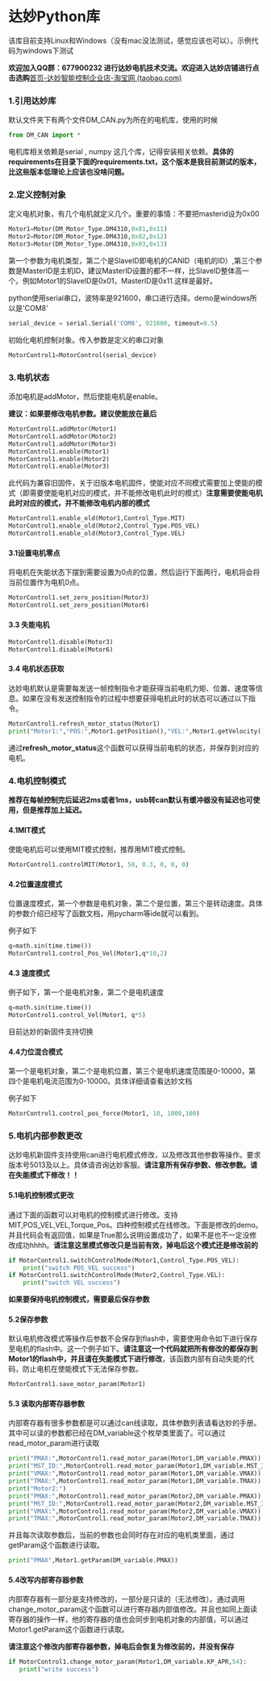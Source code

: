 # 达妙Python库

该库目前支持Linux和Windows（没有mac没法测试，感觉应该也可以）。示例代码为windows下测试

**欢迎加入QQ群：677900232 进行达妙电机技术交流。欢迎进入达妙店铺进行点击选购**[首页-达妙智能控制企业店-淘宝网 (taobao.com)](https://shop290016675.taobao.com/?spm=pc_detail.29232929/evo365560b447259.shop_block.dshopinfo.59f47dd6w4Z4dX)

### 1.引用达妙库

默认文件夹下有两个文件DM_CAN.py为所在的电机库，使用的时候

```python
from DM_CAN import *	
```

电机库相关依赖是serial , numpy 这几个库，记得安装相关依赖。**具体的requirements在目录下面的requirements.txt，这个版本是我目前测试的版本，比这些版本低理论上应该也没啥问题。**

### 2.定义控制对象

定义电机对象，有几个电机就定义几个。重要的事情：不要把masterid设为0x00

```python
Motor1=Motor(DM_Motor_Type.DM4310,0x01,0x11)
Motor2=Motor(DM_Motor_Type.DM4310,0x02,0x12)
Motor3=Motor(DM_Motor_Type.DM4310,0x03,0x13)
```

第一个参数为电机类型，第二个是SlaveID即电机的CANID（电机的ID）,第三个参数是MasterID是主机ID，建议MasterID设置的都不一样，比SlaveID整体高一个。例如Motor1的SlaveID是0x01，MasterID是0x11.这样是最好。

python使用serial串口，波特率是921600，串口进行选择。demo是windows所以是'COM8'

```python
serial_device = serial.Serial('COM8', 921600, timeout=0.5)
```

初始化电机控制对象。传入参数是定义的串口对象

```python
MotorControl1=MotorControl(serial_device)
```

### 3.电机状态

添加电机是addMotor，然后使能电机是enable。

**建议：如果要修改电机参数。建议使能放在最后**

```python
MotorControl1.addMotor(Motor1)
MotorControl1.addMotor(Motor2)
MotorControl1.addMotor(Motor3)
MotorControl1.enable(Motor1)
MotorControl1.enable(Motor2)
MotorControl1.enable(Motor3)
```

此代码为兼容旧固件，关于旧版本电机固件，使能对应不同模式需要加上使能的模式（即需要使能电机对应的模式，并不能修改电机此时的模式）**注意需要使能电机此时对应的模式，并不能修改电机内部的模式**

```python
MotorControl1.enable_old(Motor1,Control_Type.MIT)
MotorControl1.enable_old(Motor2,Control_Type.POS_VEL)
MotorControl1.enable_old(Motor3,Control_Type.VEL)
```

#### 3.1设置电机零点

将电机在失能状态下摆到需要设置为0点的位置，然后运行下面两行，电机将会将当前位置作为电机0点。

```python
MotorControl1.set_zero_position(Motor3)
MotorControl1.set_zero_position(Motor6)
```

#### 3.3 失能电机

```python
MotorControl1.disable(Motor3)
MotorControl1.disable(Motor6)
```

#### 3.4 电机状态获取

达妙电机默认是需要每发送一帧控制指令才能获得当前电机力矩、位置、速度等信息。如果在没有发送控制指令的过程中想要获得电机此时的状态可以通过以下指令。

```python
MotorControl1.refresh_motor_status(Motor1)
print("Motor1:","POS:",Motor1.getPosition(),"VEL:",Motor1.getVelocity(),"TORQUE:",Motor1.getTorque()) #显示
```

通过**refresh_motor_status**这个函数可以获得当前电机的状态，并保存到对应的电机。

### 4.电机控制模式

**推荐在每帧控制完后延迟2ms或者1ms，usb转can默认有缓冲器没有延迟也可使用，但是推荐加上延迟。**

#### 4.1MIT模式

使能电机后可以使用MIT模式控制，推荐用MIT模式控制。

```python
MotorControl1.controlMIT(Motor1, 50, 0.3, 0, 0, 0)
```

#### 4.2位置速度模式

位置速度模式，第一个参数是电机对象，第二个是位置，第三个是转动速度。具体的参数介绍已经写了函数文档，用pycharm等ide就可以看到。

例子如下

```python
q=math.sin(time.time())
MotorControl1.control_Pos_Vel(Motor1,q*10,2)
```

#### 4.3 速度模式

例子如下，第一个是电机对象，第二个是电机速度

```python
q=math.sin(time.time())
MotorControl1.control_Vel(Motor1, q*5)
```

目前达妙的新固件支持切换

#### 4.4力位混合模式

第一个是电机对象，第二个是电机位置，第三个是电机速度范围是0-10000，第四个是电机电流范围为0-10000。具体详细请查看达妙文档

例子如下

```python
MotorControl1.control_pos_force(Motor1, 10, 1000,100)
```

### 5.电机内部参数更改

达妙电机新固件支持使用can进行电机模式修改，以及修改其他参数等操作。要求版本号5013及以上。具体请咨询达妙客服。**请注意所有保存参数、修改参数。请在失能模式下修改！！**

#### 5.1电机控制模式更改

通过下面的函数可以对电机的控制模式进行修改。支持MIT,POS_VEL,VEL,Torque_Pos。四种控制模式在线修改。下面是修改的demo。并且代码会有返回值，如果是True那么说明设置成功了，如果不是也不一定没修改成功hhhh。**请注意这里模式修改只是当前有效，掉电后这个模式还是修改前的**

```python
if MotorControl1.switchControlMode(Motor1,Control_Type.POS_VEL):
    print("switch POS_VEL success")
if MotorControl1.switchControlMode(Motor2,Control_Type.VEL):
    print("switch VEL success")
```

**如果要保持电机控制模式，需要最后保存参数**

#### 5.2保存参数

默认电机修改模式等操作后参数不会保存到flash中，需要使用命令如下进行保存至电机的flash中。这一个例子如下。**请注意这一个代码就把所有修改的都保存到Motor1的flash中，并且请在失能模式下进行修改**，该函数内部有自动失能的代码，防止电机在使能模式下无法保存参数。

```python
MotorControl1.save_motor_param(Motor1)
```

#### 5.3 读取内部寄存器参数

内部寄存器有很多参数都是可以通过can线读取，具体参数列表请看达妙的手册。其中可以读的参数都已经在DM_variable这个枚举类里面了。可以通过read_motor_param进行读取

```python
print("PMAX:",MotorControl1.read_motor_param(Motor1,DM_variable.PMAX))
print("MST_ID:",MotorControl1.read_motor_param(Motor1,DM_variable.MST_ID))
print("VMAX:",MotorControl1.read_motor_param(Motor1,DM_variable.VMAX))
print("TMAX:",MotorControl1.read_motor_param(Motor1,DM_variable.TMAX))
print("Motor2:")
print("PMAX:",MotorControl1.read_motor_param(Motor2,DM_variable.PMAX))
print("MST_ID:",MotorControl1.read_motor_param(Motor2,DM_variable.MST_ID))
print("VMAX:",MotorControl1.read_motor_param(Motor2,DM_variable.VMAX))
print("TMAX:",MotorControl1.read_motor_param(Motor2,DM_variable.TMAX))
```

并且每次读取参数后，当前的参数也会同时存在对应的电机类里面，通过getParam这个函数进行读取。

```python
print("PMAX",Motor1.getParam(DM_variable.PMAX))
```

#### 5.4改写内部寄存器参数

内部寄存器有一部分是支持修改的，一部分是只读的（无法修改）。通过调用change_motor_param这个函数可以进行寄存器内部值修改。并且也如同上面读寄存器的操作一样，他的寄存器的值也会同步到电机对象的内部值，可以通过Motor1.getParam这个函数进行读取。

**请注意这个修改内部寄存器参数，掉电后会恢复为修改前的，并没有保存**

```python
if MotorControl1.change_motor_param(Motor1,DM_variable.KP_APR,54):
   print("write success")
```

